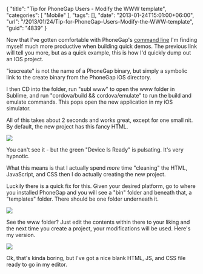 {
	"title": "Tip for PhoneGap Users - Modify the WWW template",
	"categories": [
		"Mobile"
	],
	"tags": [],
	"date": "2013-01-24T15:01:00+06:00",
	"url": "/2013/01/24/Tip-for-PhoneGap-Users-Modify-the-WWW-template",
	"guid": "4839"
}

Now that I've gotten comfortable with PhoneGap's <a href="http://docs.phonegap.com/en/2.3.0/guide_command-line_index.md.html#Command-Line%20Usage">command line</a> I'm finding myself much more productive when building quick demos. The previous link will tell you more, but as a quick example, this is how I'd quickly dump out an IOS project.
<!--more-->
<script src="https://gist.github.com/4627423.js"></script>

"ioscreate" is not the name of a PhoneGap binary, but simply a symbolic link to the create binary from the PhoneGap iOS directory. 

I then CD into the folder, run "subl www" to open the www folder in Sublime, and run "cordova/build && cordova/emulate" to run the build and emulate commands. This pops open the new application in my iOS simulator.

All of this takes about 2 seconds and works great, except for one small nit. By default, the new project has this fancy HTML.

<img src="https://static.raymondcamden.com/images/iOS Simulator Screen shot Jan 24, 2013 2.39.21 PM1.png" />

You can't see it - but the green "Device Is Ready" is pulsating. It's very hypnotic. 

What this means is that I actually spend <i>more</i> time "cleaning" the HTML, JavaScript, and CSS then I do actually creating the new project. 

Luckily there is a quick fix for this. Given your desired platform, go to where you installed PhoneGap and you will see a "bin" folder and beneath that, a "templates" folder. There should be one folder underneath it.

<img src="https://static.raymondcamden.com/images/screenshot59.png" />

See the www folder? Just edit the contents within there to your liking and the next time you create a project, your modifications will be used. Here's my version. 

<img src="https://static.raymondcamden.com/images/iOS Simulator Screen shot Jan 24, 2013 2.46.35 PM1.png" />

Ok, that's kinda boring, but I've got a nice blank HTML, JS, and CSS file ready to go in my editor.
